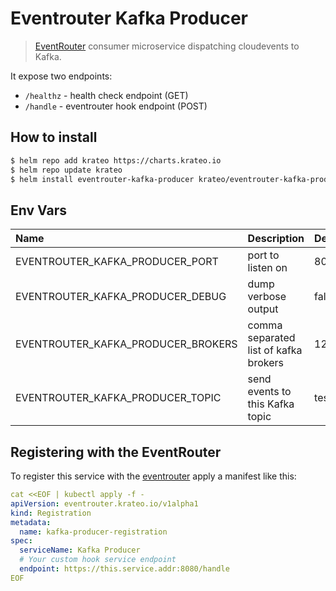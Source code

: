 # Eventrouter Kafka Producer

> [EventRouter](https://github.com/krateoplatformops/eventrouter) consumer microservice dispatching cloudevents to Kafka.

It expose two endpoints:

- `/healthz` - health check endpoint (GET)
- `/handle` - eventrouter hook endpoint (POST)

## How to install

```sh
$ helm repo add krateo https://charts.krateo.io
$ helm repo update krateo
$ helm install eventrouter-kafka-producer krateo/eventrouter-kafka-producer --namespace krateo-system --create-namespace
```

## Env Vars

| Name                               | Description                             | Default Value     |
|:-----------------------------------|:----------------------------------------|:------------------|
| EVENTROUTER_KAFKA_PRODUCER_PORT    | port to listen on                       | 8080              |
| EVENTROUTER_KAFKA_PRODUCER_DEBUG   | dump verbose output                     | false             |
| EVENTROUTER_KAFKA_PRODUCER_BROKERS | comma separated list of kafka brokers   | 127.0.0.1:9092    |
| EVENTROUTER_KAFKA_PRODUCER_TOPIC   | send events to this Kafka topic         | test-topic        |

## Registering with the EventRouter

To register this service with the [eventrouter](https://github.com/krateoplatformops/eventrouter) apply a manifest like this:

```yaml
cat <<EOF | kubectl apply -f -
apiVersion: eventrouter.krateo.io/v1alpha1
kind: Registration
metadata:
  name: kafka-producer-registration
spec:
  serviceName: Kafka Producer
  # Your custom hook service endpoint
  endpoint: https://this.service.addr:8080/handle
EOF
```

